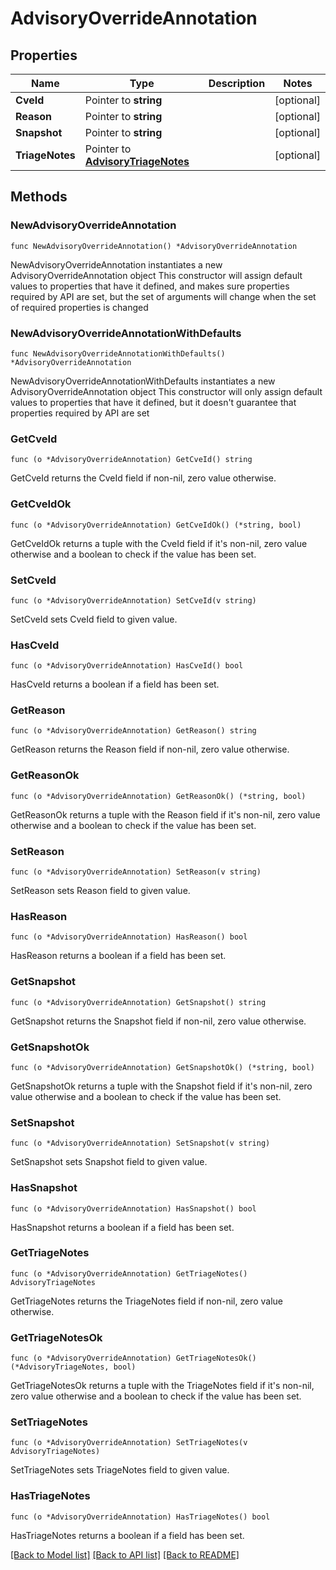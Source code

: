# AdvisoryOverrideAnnotation

## Properties

Name | Type | Description | Notes
------------ | ------------- | ------------- | -------------
**CveId** | Pointer to **string** |  | [optional] 
**Reason** | Pointer to **string** |  | [optional] 
**Snapshot** | Pointer to **string** |  | [optional] 
**TriageNotes** | Pointer to [**AdvisoryTriageNotes**](AdvisoryTriageNotes.md) |  | [optional] 

## Methods

### NewAdvisoryOverrideAnnotation

`func NewAdvisoryOverrideAnnotation() *AdvisoryOverrideAnnotation`

NewAdvisoryOverrideAnnotation instantiates a new AdvisoryOverrideAnnotation object
This constructor will assign default values to properties that have it defined,
and makes sure properties required by API are set, but the set of arguments
will change when the set of required properties is changed

### NewAdvisoryOverrideAnnotationWithDefaults

`func NewAdvisoryOverrideAnnotationWithDefaults() *AdvisoryOverrideAnnotation`

NewAdvisoryOverrideAnnotationWithDefaults instantiates a new AdvisoryOverrideAnnotation object
This constructor will only assign default values to properties that have it defined,
but it doesn't guarantee that properties required by API are set

### GetCveId

`func (o *AdvisoryOverrideAnnotation) GetCveId() string`

GetCveId returns the CveId field if non-nil, zero value otherwise.

### GetCveIdOk

`func (o *AdvisoryOverrideAnnotation) GetCveIdOk() (*string, bool)`

GetCveIdOk returns a tuple with the CveId field if it's non-nil, zero value otherwise
and a boolean to check if the value has been set.

### SetCveId

`func (o *AdvisoryOverrideAnnotation) SetCveId(v string)`

SetCveId sets CveId field to given value.

### HasCveId

`func (o *AdvisoryOverrideAnnotation) HasCveId() bool`

HasCveId returns a boolean if a field has been set.

### GetReason

`func (o *AdvisoryOverrideAnnotation) GetReason() string`

GetReason returns the Reason field if non-nil, zero value otherwise.

### GetReasonOk

`func (o *AdvisoryOverrideAnnotation) GetReasonOk() (*string, bool)`

GetReasonOk returns a tuple with the Reason field if it's non-nil, zero value otherwise
and a boolean to check if the value has been set.

### SetReason

`func (o *AdvisoryOverrideAnnotation) SetReason(v string)`

SetReason sets Reason field to given value.

### HasReason

`func (o *AdvisoryOverrideAnnotation) HasReason() bool`

HasReason returns a boolean if a field has been set.

### GetSnapshot

`func (o *AdvisoryOverrideAnnotation) GetSnapshot() string`

GetSnapshot returns the Snapshot field if non-nil, zero value otherwise.

### GetSnapshotOk

`func (o *AdvisoryOverrideAnnotation) GetSnapshotOk() (*string, bool)`

GetSnapshotOk returns a tuple with the Snapshot field if it's non-nil, zero value otherwise
and a boolean to check if the value has been set.

### SetSnapshot

`func (o *AdvisoryOverrideAnnotation) SetSnapshot(v string)`

SetSnapshot sets Snapshot field to given value.

### HasSnapshot

`func (o *AdvisoryOverrideAnnotation) HasSnapshot() bool`

HasSnapshot returns a boolean if a field has been set.

### GetTriageNotes

`func (o *AdvisoryOverrideAnnotation) GetTriageNotes() AdvisoryTriageNotes`

GetTriageNotes returns the TriageNotes field if non-nil, zero value otherwise.

### GetTriageNotesOk

`func (o *AdvisoryOverrideAnnotation) GetTriageNotesOk() (*AdvisoryTriageNotes, bool)`

GetTriageNotesOk returns a tuple with the TriageNotes field if it's non-nil, zero value otherwise
and a boolean to check if the value has been set.

### SetTriageNotes

`func (o *AdvisoryOverrideAnnotation) SetTriageNotes(v AdvisoryTriageNotes)`

SetTriageNotes sets TriageNotes field to given value.

### HasTriageNotes

`func (o *AdvisoryOverrideAnnotation) HasTriageNotes() bool`

HasTriageNotes returns a boolean if a field has been set.


[[Back to Model list]](../README.md#documentation-for-models) [[Back to API list]](../README.md#documentation-for-api-endpoints) [[Back to README]](../README.md)


